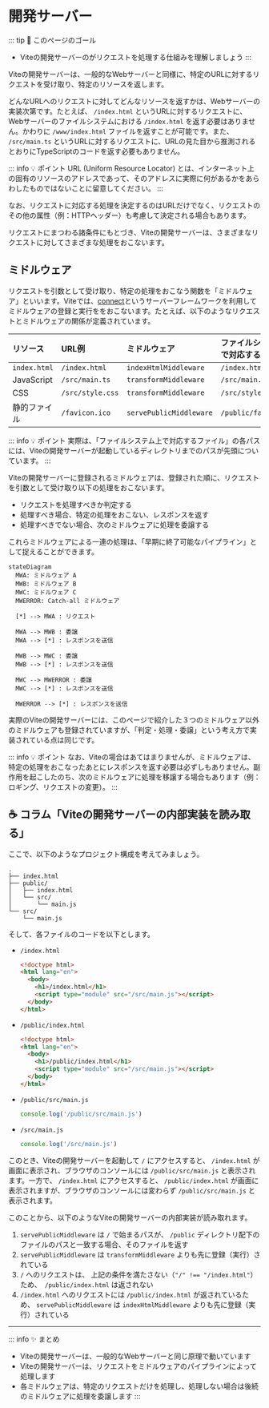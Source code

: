 # 開発サーバー

::: tip 🎯 このページのゴール

- Viteの開発サーバーのがリクエストを処理する仕組みを理解しましょう
  :::

Viteの開発サーバーは、一般的なWebサーバーと同様に、特定のURLに対するリクエストを受け取り、特定のリソースを返します。

どんなURLへのリクエストに対してどんなリソースを返すかは、Webサーバーの実装次第です。たとえば、 `/index.html` というURLに対するリクエストに、Webサーバーのファイルシステムにおける `/index.html` を返す必要はありません。かわりに `/www/index.html` ファイルを返すことが可能です。また、 `/src/main.ts` というURLに対するリクエストに、URLの見た目から推測されるとおりにTypeScriptのコードを返す必要もありません。

::: info 💡 ポイント
URL (Uniform Resource Locator) とは、インターネット上の固有のリソースのアドレスであって、そのアドレスに実際に何があるかをあらわしたものではないことに留意してください。
:::

なお、リクエストに対応する処理を決定するのはURLだけでなく、リクエストのその他の属性（例：HTTPヘッダー）も考慮して決定される場合もあります。

リクエストにまつわる諸条件にもとづき、Viteの開発サーバーは、さまざまなリクエストに対してさまざまな処理をおこないます。

## ミドルウェア

リクエストを引数として受け取り、特定の処理をおこなう関数を「ミドルウェア」といいます。Viteでは、[connect](https://www.npmjs.com/package/connect)というサーバーフレームワークを利用してミドルウェアの登録と実行ををおこないます。たとえば、以下のようなリクエストとミドルウェアの関係が定義されています。

| リソース     | URL例            | ミドルウェア            | ファイルシステム上で対応するファイル |
| :----------- | :--------------- | :---------------------- | :----------------------------------- |
| `index.html` | `/index.html`    | `indexHtmlMiddleware`   | `/index.html`                        |
| JavaScript   | `/src/main.ts`   | `transformMiddleware`   | `/src/main.ts`                       |
| CSS          | `/src/style.css` | `transformMiddleware`   | `/src/style.css`                     |
| 静的ファイル | `/favicon.ico`   | `servePublicMiddleware` | `/public/favicon.ico`                |

::: info 💡 ポイント
実際は、「ファイルシステム上で対応するファイル」の各パスには、Viteの開発サーバーが起動しているディレクトリまでのパスが先頭についています。
:::

Viteの開発サーバーに登録されるミドルウェアは、登録された順に、リクエストを引数として受け取り以下の処理をおこないます。

- リクエストを処理すべきか判定する
- 処理すべき場合、特定の処理をおこない、レスポンスを返す
- 処理すべきでない場合、次のミドルウェアに処理を委譲する

これらミドルウェアによる一連の処理は、「早期に終了可能なパイプライン」として捉えることができます。

```mermaid
stateDiagram
  MWA: ミドルウェア A
  MWB: ミドルウェア B
  MWC: ミドルウェア C
  MWERROR: Catch-all ミドルウェア

  [*] --> MWA : リクエスト

  MWA --> MWB : 委譲
  MWA --> [*] : レスポンスを送信

  MWB --> MWC : 委譲
  MWB --> [*] : レスポンスを送信

  MWC --> MWERROR : 委譲
  MWC --> [*] : レスポンスを送信

  MWERROR --> [*] : レスポンスを送信
```

実際のViteの開発サーバーには、このページで紹介した３つのミドルウェア以外のミドルウェアも登録されていますが、「判定・処理・委譲」という考え方で実装されている点は同じです。

::: info 💡 ポイント
なお、Viteの場合はあてはまりませんが、ミドルウェアは、特定の処理をおこなったあとにレスポンスを返す必要は必ずしもありません。副作用を起こしたのち、次のミドルウェアに処理を移譲する場合もあります（例：ロギング、リクエストの変更）。
:::

## ☕ コラム「Viteの開発サーバーの内部実装を読み取る」

ここで、以下のようなプロジェクト構成を考えてみましょう。

```
.
├── index.html
├── public/
│   ├── index.html
│   └── src/
│       └── main.js
└── src/
    └── main.js
```

そして、各ファイルのコードを以下とします。

- `/index.html`

  ```html
  <!doctype html>
  <html lang="en">
    <body>
      <h1>/index.html</h1>
      <script type="module" src="/src/main.js"></script>
    </body>
  </html>
  ```

- `/public/index.html`

  ```html
  <!doctype html>
  <html lang="en">
    <body>
      <h1>/public/index.html</h1>
      <script type="module" src="/src/main.js"></script>
    </body>
  </html>
  ```

- `/public/src/main.js`

  ```js
  console.log('/public/src/main.js')
  ```

- `/src/main.js`

  ```js
  console.log('/src/main.js')
  ```

このとき、Viteの開発サーバーを起動して `/` にアクセスすると、 `/index.html` が画面に表示され、ブラウザのコンソールには `/public/src/main.js` と表示されます。一方で、 `/index.html` にアクセスすると、 `/public/index.html` が画面に表示されますが、ブラウザのコンソールには変わらず `/public/src/main.js` と表示されます。

このことから、以下のようなViteの開発サーバーの内部実装が読み取れます。

1. `servePublicMiddleware` は `/` で始まるパスが、 `/public` ディレクトリ配下のファイルのパスと一致する場合、そのファイルを返す
1. `servePublicMiddleware` は `transformMiddleware` よりも先に登録（実行）されている
1. `/` へのリクエストは、 上記の条件を満たさない（`"/" !== "/index.html"`）ため、　`/public/index.html` は返されない
1. `/index.html` へのリクエストには `/public/index.html` が返されているため、 `servePublicMiddleware` は `indexHtmlMiddleware` よりも先に登録（実行）されている

---

::: info ✨ まとめ

- Viteの開発サーバーは、一般的なWebサーバーと同じ原理で動いています
- Viteの開発サーバーは、リクエストをミドルウェアのパイプラインによって処理します
- 各ミドルウェアは、特定のリクエストだけを処理し、処理しない場合は後続のミドルウェアに処理を委譲します
  :::
